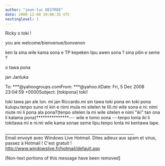 ```yaml
---
author: "jean-luc DESTREE"
date: 2008-12-08 19:06:35 UTC
nestinglevel: 1
---
```

Ricky o toki !  
  
you are welcome/bienvenue/bonvenon  
  
ken la sina wile kama sona e TP kepeken lipu awen sona ? sina pilin e seme ?  
  
o tawa pona  
  
jan Janluka  
  
  
  
To: \*\*\*@yahoogroups.comFrom: \*\*\*@yahoo.itDate: Fri, 5 Dec 2008 23:04:59 +0000Subject: \[tokipona\] toki!  
  
  
  
toki tawa jan ale lon. mi jan Riccardo.mi sin tawa toki pona en toki pona kulupu.tenpo suno ni kin e nimi mula mi sitelen te lili.mi wile sona e ni: nimi mute mi li pona ala pona?(tenpo sitelen la mi wile sitelen e nimi "iki" tan ona li kalama pona)\*\*\*\*\*\*\*\*\*\*\*\*\*\*\*--- wile e tomo sona ---tenpo lonla iki li tokitawa mi e ni:mi wile kama sonae seme lipu.tenpo lonla mi kentawa lape.  
  
  
  
  
  
\_\_\_\_\_\_\_\_\_\_\_\_\_\_\_\_\_\_\_\_\_\_\_\_\_\_\_\_\_\_\_\_\_\_\_\_\_\_\_\_\_\_\_\_\_\_\_\_\_\_\_\_\_\_\_\_\_\_\_\_\_\_\_\_\_  
Email envoyé avec Windows Live Hotmail. Dites adieux aux spam et virus, passez à Hotmail ! C'est gratuit !  
http://www.windowslive.fr/hotmail/default.asp  
  
\[Non-text portions of this message have been removed\]